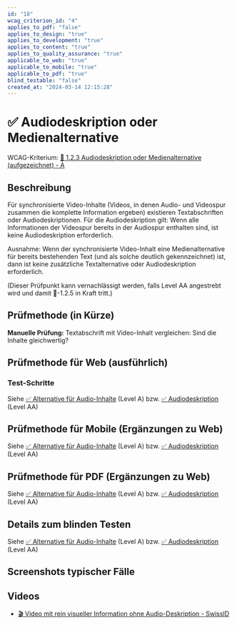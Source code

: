 ```yaml
---
id: "18"
wcag_criterion_id: "4"
applies_to_pdf: "false"
applies_to_design: "true"
applies_to_development: "true"
applies_to_content: "true"
applies_to_quality_assurance: "true"
applicable_to_web: "true"
applicable_to_mobile: "true"
applicable_to_pdf: "true"
blind_testable: "false"
created_at: "2024-03-14 12:15:28"
---
```


# ✅ Audiodeskription oder Medienalternative

WCAG-Kriterium: [📜 1.2.3 Audiodeskription oder Medienalternative (aufgezeichnet) - A](..)

## Beschreibung

Für synchronisierte Video-Inhalte (Videos, in denen Audio- und Videospur zusammen die komplette Information ergeben) existieren Textabschriften oder Audiodeskriptionen. Für die Audiodeskription gilt: Wenn alle Informationen der Videospur bereits in der Audiospur enthalten sind, ist keine Audiodeskription erforderlich.

Ausnahme: Wenn der synchronisierte Video-Inhalt eine Medienalternative für bereits bestehenden Text (und als solche deutlich gekennzeichnet) ist, dann ist keine zusätzliche Textalternative oder Audiodeskription erforderlich.

(Dieser Prüfpunkt kann vernachlässigt werden, falls Level AA angestrebt wird und damit 📜-1.2.5 in Kraft tritt.)

## Prüfmethode (in Kürze)

**Manuelle Prüfung:** Textabschrift mit Video-Inhalt vergleichen: Sind die Inhalte gleichwertig?

## Prüfmethode für Web (ausführlich)

### Test-Schritte

Siehe [✅ Alternative für Audio-Inhalte](/de/wcag/1.2.1-reines-audio-und-reines-video-aufgezeichnet/alternative-fuer-audio-inhalte) (Level A) bzw. [✅ Audiodeskription](/de/wcag/1.2.5-audiodeskription-aufgezeichnet/audiodeskription) (Level AA)

## Prüfmethode für Mobile (Ergänzungen zu Web)

Siehe [✅ Alternative für Audio-Inhalte](/de/wcag/1.2.1-reines-audio-und-reines-video-aufgezeichnet/alternative-fuer-audio-inhalte) (Level A) bzw. [✅ Audiodeskription](/de/wcag/1.2.5-audiodeskription-aufgezeichnet/audiodeskription) (Level AA)

## Prüfmethode für PDF (Ergänzungen zu Web)

Siehe [✅ Alternative für Audio-Inhalte](/de/wcag/1.2.1-reines-audio-und-reines-video-aufgezeichnet/alternative-fuer-audio-inhalte) (Level A) bzw. [✅ Audiodeskription](/de/wcag/1.2.5-audiodeskription-aufgezeichnet/audiodeskription) (Level AA)

## Details zum blinden Testen

Siehe [✅ Alternative für Audio-Inhalte](/de/wcag/1.2.1-reines-audio-und-reines-video-aufgezeichnet/alternative-fuer-audio-inhalte) (Level A) bzw. [✅ Audiodeskription](/de/wcag/1.2.5-audiodeskription-aufgezeichnet/audiodeskription) (Level AA)

## Screenshots typischer Fälle



## Videos

- [🎬 Video mit rein visueller Information ohne Audio-Deskription - SwissID](/de/videos/video-mit-rein-visueller-information-ohne-audio-deskription-swissid)